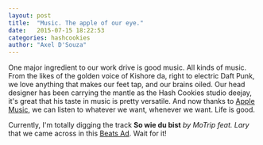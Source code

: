 ```yaml
---
layout: post
title:  "Music. The apple of our eye."
date:   2015-07-15 18:22:53
categories: hashcookies
author: "Axel D'Souza"
--- 
```


One major ingredient to our work drive is good music. All kinds of music. From the likes of the golden voice of Kishore da, right to electric Daft Punk, we love anything that makes our feet tap, and our brains oiled. Our head designer has been carrying the mantle as the Hash Cookies studio deejay, it's great that his taste in music is pretty versatile. And now thanks to [Apple Music](https://www.apple.com/in/music/), we can listen to whatever we want, whenever we want. Life is good.

Currently, I'm totally digging the track **So wie du bist** *by MoTrip feat. Lary* that we came across in this [Beats Ad](https://www.youtube.com/watch?v=O1lfyFWW8fI). Wait for it!


